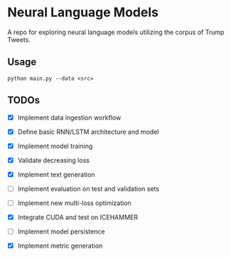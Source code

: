 # Neural Language Models

A repo for exploring neural language models utilizing the corpus of Trump
Tweets.

## Usage

```
python main.py --data <src>
```

## TODOs

- [x] Implement data ingestion workflow
- [x] Define basic RNN/LSTM architecture and model
- [x] Implement model training
- [x] Validate decreasing loss
- [x] Implement text generation
- [ ] Implement evaluation on test and validation sets
- [ ] Implement new multi-loss optimization
- [x] Integrate CUDA and test on ICEHAMMER
- [ ] Implement model persistence
- [x] Implement metric generation

